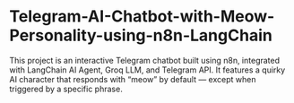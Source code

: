 # Telegram-AI-Chatbot-with-Meow-Personality-using-n8n-LangChain
This project is an interactive Telegram chatbot built using n8n, integrated with LangChain AI Agent, Groq LLM, and Telegram API. It features a quirky AI character that responds with “meow” by default — except when triggered by a specific phrase.
